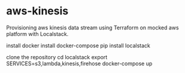 # aws-kinesis
Provisioning aws kinesis data stream using Terraform on mocked aws platform with Localstack.


install docker
install docker-compose
pip install localstack

clone the repository
cd localstack
export SERVICES=s3,lambda,kinesis,firehose
docker-compose up



